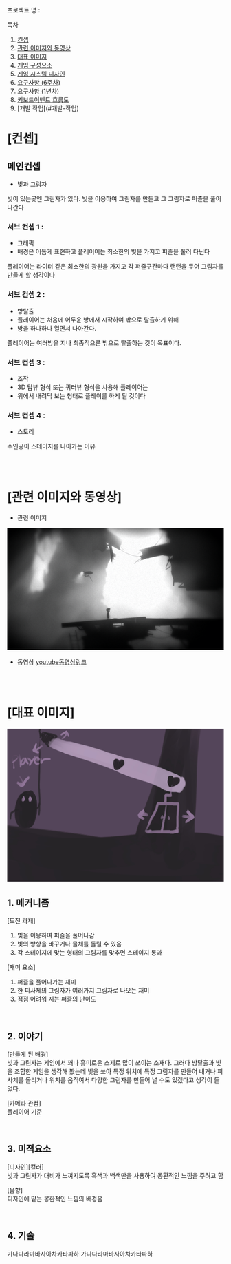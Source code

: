 프로젝트 명 : 

목차
1. [컨셉](#컨셉)
2. [관련 이미지와 동영상](#관련-이미지와-동영상)
3. [대표 이미지](#대표-이미지)
4. [게임 구성요소](#게임-구성요소)
5. [게임 시스템 디자인](#게임-시스템-디자인)
6. [요구사항 (6주차)](#요구사항6주차)
7. [요구사항 (1년차)](#요구사항1년차)
8. [키보드이벤트 흐름도](#키보드이벤트-흐름도)
9. [개발 작업[(#개발-작업)




# [컨셉]
## 메인컨셉
- 빛과 그림자

빛이 있는곳엔 그림자가 있다. 빛을 이용하여 그림자를 만들고
그 그림자로 퍼즐을 풀어 나간다

### 서브 컨셉 1 : 
- 그래픽
- 배경은 어둡게 표현하고 플레이어는 최소한의 빛을 가지고 퍼즐을 풀러 다닌다

플레이어는 라이터 같은 최소한의 광원을 가지고
각 퍼즐구간마다 랜턴을 두어 그림자를 만들게 할 생각이다

### 서브 컨셉 2 : 
- 방탈출
- 플레이어는 처음에 어두운 방에서 시작하여 밖으로 탈출하기 위해
- 방을 하나하나 열면서 나아간다.

플레이어는 여러방을 지나 최종적으론 밖으로 탈출하는 것이 목표이다.

### 서브 컨셉 3 : 
- 조작
- 3D 탑뷰 형식 또는 쿼터뷰 형식을 사용해 플레이어는 
- 위에서 내려닥 보는 형태로 플레이를 하게 될 것이다

### 서브 컨셉 4 : 
- 스토리

주인공이 스테이지를 나아가는 이유

<br><br>
# [관련 이미지와 동영상]
- 관련 이미지  
<img src="./img/관련이미지.png">

- 동영상
[youtube동영상링크](https://www.youtube.com/watch?time_continue=29&v=L1nF4XfnJMs&feature=emb_title)

<br><br>

# [대표 이미지]
<img src="./img/대표이미지.jpg">


<br>

## 1. 메커니즘

[도전 과제]
1) 빛을 이용하여 퍼즐을 풀어나감
2) 빛의 방향을 바꾸거나 물체를 돌릴 수 있음
3) 각 스테이지에 맞는 형태의 그림자를 맞추면 스테이지 통과

[재미 요소]
1) 퍼즐을 풀어나가는 재미
2) 한 피사체의 그림자가 여러가지 그림자로 나오는 재미
3) 점점 어려워 지는 퍼즐의 난이도
<br>

## 2. 이야기

[만들게 된 배경]  
빛과 그림자는 게임에서 꽤나 흥미로운 소제로 많이 쓰이는 소재다.
그러다 방탈출과 빛을 조합한 게임을 생각해 봤는데
빛을 쏘아 특정 위치에 특정 그림자를 만들어 내거나
피사체를 돌리거나 위치를 움직여서 다양한 그림자를 만들어 낼 수도 있겠다고 생각이 들었다.


[카메라 관점]  
플레이어 기준

<br>

## 3. 미적요소

[디자인][컬러]  
빛과 그림자가 대비가 느껴지도록 흑색과 백색만을 사용하여 몽환적인 느낌을 주려고 함

[음향]  
디자인에 맡는 몽환적인 느낌의 배경음
	
<br>

## 4. 기술  
가나다라마바사아차카타파하 가나다라마바사아차카타파하
